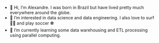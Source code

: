 - 👋 Hi, I’m Alexandre. I was born in Brazil but have lived pretty much everywhere around the globe.
- 👀 I’m interested in data science and data engineering. I also love to surf :surfing_man: and play soccer :soccer: 
- 🌱 I’m currently learning some data warehousing and ETL processing using parallel computing.

<!---
alexmondaini/alexmondaini is a ✨ special ✨ repository because its `README.md` (this file) appears on your GitHub profile.
You can click the Preview link to take a look at your changes.
--->
